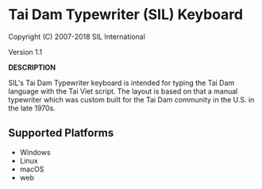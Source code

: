 Tai Dam Typewriter (SIL) Keyboard
=========================

Copyright (C) 2007-2018 SIL International

Version 1.1


__DESCRIPTION__

SIL's Tai Dam Typewriter keyboard is intended for typing the Tai Dam language with the Tai Viet script. The layout is based on that a manual typewriter which was custom built for the Tai Dam community in the U.S. in the late 1970s.


Supported Platforms
-------------------
 * Windows
 * Linux
 * macOS
 * web
